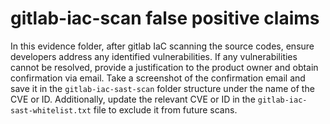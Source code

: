 # gitlab-iac-scan false positive claims

In this evidence folder, after gitlab IaC scanning the source codes, ensure developers address any identified vulnerabilities. If any vulnerabilities cannot be resolved, provide a justification to the product owner and obtain confirmation via email. Take a screenshot of the confirmation email and save it in the `gitlab-iac-sast-scan` folder structure under the name of the CVE or ID. Additionally, update the relevant CVE or ID in the `gitlab-iac-sast-whitelist.txt` file to exclude it from future scans.